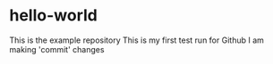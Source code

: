# hello-world
This is the example repository
This is my first test run for Github
I am making 'commit' changes 
